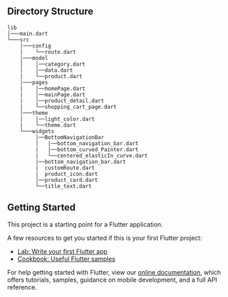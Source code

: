 ## Directory Structure
```
lib
│───main.dart    
└───src
    │───config
    |    └──route.dart
    │───model
    │    │──category.dart
    |    │──data.dart
    |    └──product.dart
    │───pages
    |    │──homePage.dart
    |    │──mainPage.dart
    |    │──product_detail.dart
    |    └──shopping_cart_page.dart
    │───theme
    |    │──light_color.dart
    |    └──theme.dart
    └───widgets
         │──BottomNavigationBar
         |   |──bottom_navigation_bar.dart
         |   |──bottom_curved_Painter.dart
         |   └──centered_elasticIn_curve.dart
         |──bottom_navigation_bar.dart
         |  customRoute.dart
         |  product_icon.dart
         │──product_card.dart
         └──title_text.dart
```

## Getting Started

This project is a starting point for a Flutter application.

A few resources to get you started if this is your first Flutter project:

- [Lab: Write your first Flutter app](https://flutter.dev/docs/get-started/codelab)
- [Cookbook: Useful Flutter samples](https://flutter.dev/docs/cookbook)

For help getting started with Flutter, view our
[online documentation](https://flutter.dev/docs), which offers tutorials,
samples, guidance on mobile development, and a full API reference.
